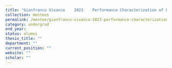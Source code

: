 ```yaml
---
title: "Gianfranco Vivanco    2023    Performance Characterization of LLM Inference    Computer Science, Virginia Tech"
collection: mentees
permalink: /mentee/gianfranco-vivanco-2023-performance-characterization-of-llm-inference-computer-science-virginia-tech-ug
category: undergrad
end_year: 
status: alumni
thesis_title: ""
department: ""
current_position: ""
website: ""
scholar: ""
---
```


